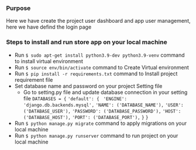 ### Purpose

Here we have create the project user dashboard and app user management,
here we have defind the login page

### Steps to install and run store app on your local machine

* Run `$ sudo apt-get install python3.9-dev python3.9-venv` command to install virtual environment
* Run `$ source env/bin/activate` command to Create Virtual environment
* Run `$ pip install -r requirements.txt` command to Install project requirement file
* Set database name and password on your project Setting file
    * Go to setting.py file and update database connection in your setting file
      `DATABASES = {`
      `'default': {`
      ` 'ENGINE': 'django.db.backends.mysql',`
      `'NAME': ('DATABASE_NAME'),`
      `'USER': ('DATABASE_USER'),`
      `'PASSWORD': ('DATABASE_PASSWORD'),`
      `'HOST': ('DATABASE_HOST'),`
      `'PORT': ('DATABASE_PORT'),`
      `}`
      `}`
* Run `$ python manage.py migrate` command to apply migrations on your local machine
* Run `$ python manage.py runserver` command to run project on your local machine

